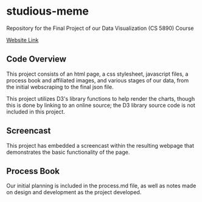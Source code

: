 # studious-meme
Repository for the Final Project of our Data Visualization (CS 5890) Course

[Website Link](https://candlemancer.github.io/studious-meme)

## Code Overview
This project consists of an html page, a css stylesheet, javascript files, a process book and affiliated images, and various stages of our data, from the initial webscraping to the final json file.

This project utilizes D3's library functions to help render the charts, though this is done by linking to an online source; the D3 library source code is not included in this project.

## Screencast
This project has embedded a screencast within the resulting webpage that demonstrates the basic functionality of the page.

## Process Book
Our initial planning is included in the process.md file, as well as notes made on design and development as the project developed.